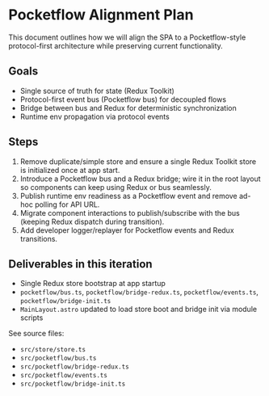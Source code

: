 # Pocketflow Alignment Plan

This document outlines how we will align the SPA to a Pocketflow-style protocol-first architecture while preserving current functionality.

## Goals

- Single source of truth for state (Redux Toolkit)
- Protocol-first event bus (Pocketflow bus) for decoupled flows
- Bridge between bus and Redux for deterministic synchronization
- Runtime env propagation via protocol events

## Steps

1) Remove duplicate/simple store and ensure a single Redux Toolkit store is initialized once at app start.
2) Introduce a Pocketflow bus and a Redux bridge; wire it in the root layout so components can keep using Redux or bus seamlessly.
3) Publish runtime env readiness as a Pocketflow event and remove ad-hoc polling for API URL.
4) Migrate component interactions to publish/subscribe with the bus (keeping Redux dispatch during transition).
5) Add developer logger/replayer for Pocketflow events and Redux transitions.

## Deliverables in this iteration

- Single Redux store bootstrap at app startup
- `pocketflow/bus.ts`, `pocketflow/bridge-redux.ts`, `pocketflow/events.ts`, `pocketflow/bridge-init.ts`
- `MainLayout.astro` updated to load store boot and bridge init via module scripts

See source files:
- `src/store/store.ts`
- `src/pocketflow/bus.ts`
- `src/pocketflow/bridge-redux.ts`
- `src/pocketflow/events.ts`
- `src/pocketflow/bridge-init.ts`

